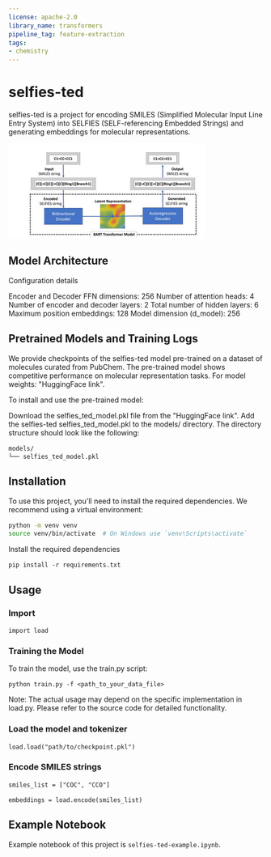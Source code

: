 ```yaml
---
license: apache-2.0
library_name: transformers
pipeline_tag: feature-extraction
tags:
- chemistry
---
```


# selfies-ted

selfies-ted is a project for encoding SMILES (Simplified Molecular Input Line Entry System) into SELFIES (SELF-referencing Embedded Strings) and generating embeddings for molecular representations.

![selfies-ted](selfies-ted.png)
## Model Architecture

Configuration details

Encoder and Decoder FFN dimensions: 256
Number of attention heads: 4
Number of encoder and decoder layers: 2
Total number of hidden layers: 6
Maximum position embeddings: 128
Model dimension (d_model): 256

## Pretrained Models and Training Logs
We provide checkpoints of the selfies-ted model pre-trained on a dataset of molecules curated from PubChem. The pre-trained model shows competitive performance on molecular representation tasks. For model weights: "HuggingFace link".

To install and use the pre-trained model:

Download the selfies_ted_model.pkl file from the "HuggingFace link".
Add the selfies-ted selfies_ted_model.pkl to the models/ directory. The directory structure should look like the following:

```
models/
└── selfies_ted_model.pkl
```

## Installation

To use this project, you'll need to install the required dependencies. We recommend using a virtual environment:

```bash
python -m venv venv
source venv/bin/activate  # On Windows use `venv\Scripts\activate`
```

Install the required dependencies

```
pip install -r requirements.txt
```


## Usage

### Import

```
import load
```
### Training the Model

To train the model, use the train.py script:

```
python train.py -f <path_to_your_data_file>
```


Note: The actual usage may depend on the specific implementation in load.py. Please refer to the source code for detailed functionality.

### Load the model and tokenizer
```
load.load("path/to/checkpoint.pkl")
```
### Encode SMILES strings
```
smiles_list = ["COC", "CCO"]
```
```
embeddings = load.encode(smiles_list)
```


## Example Notebook

Example notebook of this project is `selfies-ted-example.ipynb`. 
